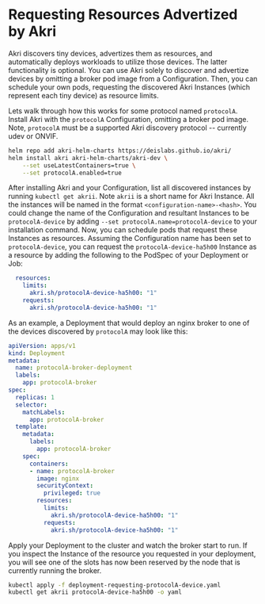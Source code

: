 # Requesting Resources Advertized by Akri
Akri discovers tiny devices, advertizes them as resources, and automatically deploys workloads to utilize those devices. The latter functionality is optional. You can use Akri solely to discover and advertize devices by omitting a broker pod image from a Configuration. Then, you can schedule your own pods, requesting the discovered Akri Instances (which represent each tiny device) as resource limits. 

Lets walk through how this works for some protocol named `protocolA`. Install Akri with the `protocolA` Configuration, omitting a broker pod image. Note, `protocolA` must be a supported Akri discovery protocol -- currently udev or ONVIF. 
```bash
helm repo add akri-helm-charts https://deislabs.github.io/akri/
helm install akri akri-helm-charts/akri-dev \
    --set useLatestContainers=true \
    --set protocolA.enabled=true
```
After installing Akri and your Configuration, list all discovered instances by running `kubectl get akrii`. Note `akrii` is a short name for Akri Instance.
All the instances will be named in the format `<configuration-name>-<hash>`. You could change the name of the
Configuration and resultant Instances to be `protocolA-device` by adding `--set protocolA.name=protocolA-device` to your
installation command. Now, you can schedule pods that request these Instances as resources. Assuming the Configuration
name has been set to `protocolA-device`, you can request the `protocolA-device-ha5h00` Instance as a resource by adding the
following to the PodSpec of your Deployment or Job:
```yaml
  resources:
    limits:
      akri.sh/protocolA-device-ha5h00: "1"
    requests:
      akri.sh/protocolA-device-ha5h00: "1"
```
As an example, a Deployment that would deploy an nginx broker to one of the devices discovered by `protocolA` may look like this:
```yaml
apiVersion: apps/v1
kind: Deployment
metadata:
  name: protocolA-broker-deployment
  labels:
    app: protocolA-broker
spec:
  replicas: 1
  selector:
    matchLabels:
      app: protocolA-broker
  template:
    metadata:
      labels:
        app: protocolA-broker
    spec:
      containers:
      - name: protocolA-broker
        image: nginx
        securityContext:
          privileged: true
        resources:
          limits:                        
            akri.sh/protocolA-device-ha5h00: "1"
          requests:
            akri.sh/protocolA-device-ha5h00: "1"
```
Apply your Deployment to the cluster and watch the broker start to run. If you inspect the Instance of the resource you
requested in your deployment, you will see one of the slots has now been reserved by the node that is currently running
the broker.
```sh
kubectl apply -f deployment-requesting-protocolA-device.yaml                                  
kubectl get akrii protocolA-device-ha5h00 -o yaml
```